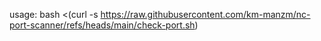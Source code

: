 usage: bash <(curl -s https://raw.githubusercontent.com/km-manzm/nc-port-scanner/refs/heads/main/check-port.sh)
